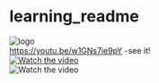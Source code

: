 # learning_readme
![logo](<img src="https://github.com/SanchitaMishra170676/learning-readme/blob/master/V%20(4).png" width="300" />)
<br>
https://youtu.be/w1GNs7ie9pY -see it!
<br>
[![Watch the video]()](https://youtu.be/w1GNs7ie9pY)
<br>
![Watch the video](https://youtu.be/w1GNs7ie9pY)
